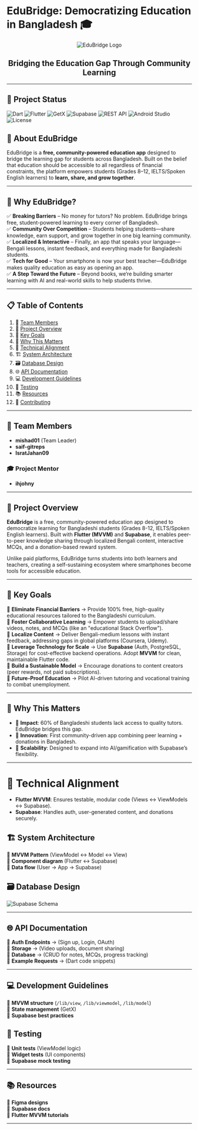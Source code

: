 # EduBridge: Democratizing Education in Bangladesh 🎓

<div align="center">

![EduBridge Logo](https://github.com/user-attachments/assets/c811683b-575e-44d4-a31c-d9661b6c3c60)

  
  <h2>Bridging the Education Gap Through Community Learning</h2>
</div>

---

## 📌 **Project Status**  
![Dart](https://img.shields.io/badge/Dart-3.0-blue?logo=dart&logoColor=white)
![Flutter](https://img.shields.io/badge/Flutter-3.10-blue?logo=flutter&logoColor=white)
![GetX](https://img.shields.io/badge/GetX-State_Management-purple?logo=getx&logoColor=white)
![Supabase](https://img.shields.io/badge/Supabase-PostgreSQL-brightgreen?logo=supabase)
![REST API](https://img.shields.io/badge/REST-API-red?logo=api&logoColor=white)
![Android Studio](https://img.shields.io/badge/Android_Studio-Giraffe-green?logo=androidstudio&logoColor=white)
![License](https://img.shields.io/badge/License-MIT-yellow.svg)

## **📖 About EduBridge**  
EduBridge is a **free, community-powered education app** designed to bridge the learning gap for students across Bangladesh. Built on the belief that education should be accessible to all regardless of financial constraints, the platform empowers students (Grades 8–12, IELTS/Spoken English learners) to **learn, share, and grow together**.  

--- 

## 🚀 **Why EduBridge?**  
✅ **Breaking Barriers** – No money for tutors? No problem. EduBridge brings free, student-powered learning to every corner of Bangladesh.  
✅ **Community Over Competition** – Students helping students—share knowledge, earn support, and grow together in one big learning community.  
✅ **Localized & Interactive** – Finally, an app that speaks your language—Bengali lessons, instant feedback, and everything made for Bangladeshi students.  
✅ **Tech for Good** – Your smartphone is now your best teacher—EduBridge makes quality education as easy as opening an app.  
✅ **A Step Toward the Future** – Beyond books, we’re building smarter learning with AI and real-world skills to help students thrive.  

---

## 📋 **Table of Contents**  
1. 👥 [Team Members](#-team-members)  
2. 🚀 [Project Overview](#-project-overview)  
3. 🎯 [Key Goals](#-key-goals)  
4. 🌟 [Why This Matters](#-why-this-matters)  
5. 🔧 [Technical Alignment](#-technical-alignment)  
6. 🏗️ [System Architecture](#-system-architecture)  
7. 🗃️ [Database Design](#-database-design)  
8. 🌐 [API Documentation](#-api-documentation)  
9. 💻 [Development Guidelines](#-development-guidelines)  
10. 🧪 [Testing](#-testing)  
11. 📚 [Resources](#-resources)  
12. 🤝 [Contributing](#-contributing)  

---

## 👥 **Team Members**  
- **mishad01** (Team Leader)  
- **saif-gitreps**  
- **IsratJahan09**  

### 🎓 **Project Mentor**  
- **ihjohny**  

---

## 🚀 **Project Overview**  
**EduBridge** is a free, community-powered education app designed to democratize learning for Bangladeshi students (Grades 8-12, IELTS/Spoken English learners). Built with **Flutter (MVVM)** and **Supabase**, it enables peer-to-peer knowledge sharing through localized Bengali content, interactive MCQs, and a donation-based reward system.  

Unlike paid platforms, EduBridge turns students into both learners and teachers, creating a self-sustaining ecosystem where smartphones become tools for accessible education.  

---

## 🎯 **Key Goals**  
📌 **Eliminate Financial Barriers** → Provide 100% free, high-quality educational resources tailored to the Bangladeshi curriculum.  
📌 **Foster Collaborative Learning** → Empower students to upload/share videos, notes, and MCQs (like an "educational Stack Overflow").  
📌 **Localize Content** → Deliver Bengali-medium lessons with instant feedback, addressing gaps in global platforms (Coursera, Udemy).  
📌 **Leverage Technology for Scale** → Use **Supabase** (Auth, PostgreSQL, Storage) for cost-effective backend operations. Adopt **MVVM** for clean, maintainable Flutter code.  
📌 **Build a Sustainable Model** → Encourage donations to content creators (peer rewards, not paid subscriptions).  
📌 **Future-Proof Education** → Pilot AI-driven tutoring and vocational training to combat unemployment.  

---

## 🌟 **Why This Matters**  
- 📌 **Impact**: 60% of Bangladeshi students lack access to quality tutors. EduBridge bridges this gap.  
- 📌 **Innovation**: First community-driven app combining peer learning + donations in Bangladesh.  
- 📌 **Scalability**: Designed to expand into AI/gamification with Supabase’s flexibility.  

--- 

# 🔧 **Technical Alignment**  
- **Flutter MVVM**: Ensures testable, modular code (Views ↔ ViewModels ↔ Supabase).  
- **Supabase**: Handles auth, user-generated content, and donations securely.  

## 🏗️ **System Architecture**  
📌 **MVVM Pattern** (ViewModel ↔ Model ↔ View)  
📌 **Component diagram** (Flutter ↔ Supabase)  
📌 **Data flow** (User → App → Supabase)

## 🗃️ **Database Design**  

![Supabase Schema](https://github.com/user-attachments/assets/7062c197-3366-409a-8f14-eaf8de769ea8)

---

## 🌐 **API Documentation**  
📌 **Auth Endpoints** → (Sign up, Login, OAuth)  
📌 **Storage** → (Video uploads, document sharing)  
📌 **Database** → (CRUD for notes, MCQs, progress tracking)  
📌 **Example Requests** → (Dart code snippets)  
  
---

## 💻 **Development Guidelines**  
📌 **MVVM structure** (`/lib/view`, `/lib/viewmodel`, `/lib/model`)  
📌 **State management** (GetX)  
📌 **Supabase best practices** 

## 🧪 **Testing**  
📌 **Unit tests** (ViewModel logic)  
📌 **Widget tests** (UI components)  
📌 **Supabase mock testing**  

---

## 📚 **Resources**  
📌 **Figma designs**  
📌 **Supabase docs**  
📌 **Flutter MVVM tutorials**  

---